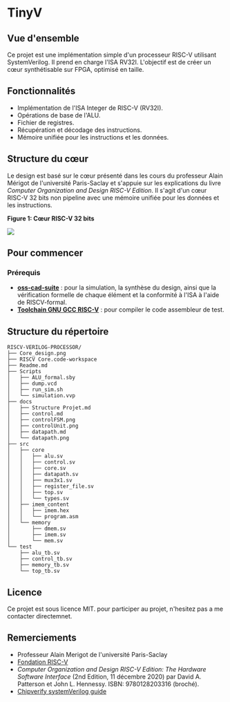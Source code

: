 # TinyV 

## Vue d'ensemble
Ce projet est une implémentation simple d'un processeur RISC-V utilisant SystemVerilog. Il prend en charge l'ISA RV32I. L'objectif est de créer un cœur synthétisable sur FPGA, optimisé en taille.

## Fonctionnalités
- Implémentation de l'ISA Integer de RISC-V (RV32I).
- Opérations de base de l'ALU.
- Fichier de registres.
- Récupération et décodage des instructions.
- Mémoire unifiée pour les instructions et les données.

## Structure du cœur
Le design est basé sur le cœur présenté dans les cours du professeur Alain Mérigot de l'université Paris-Saclay et s'appuie sur les explications du livre *Computer Organization and Design RISC-V Edition*. Il s'agit d'un cœur RISC-V 32 bits non pipeline avec une mémoire unifiée pour les données et les instructions.

__Figure 1: Cœur RISC-V 32 bits__

![](./Core_design.png)

## Pour commencer

### Prérequis
- [**oss-cad-suite**](https://github.com/YosysHQ/oss-cad-suite-build) : pour la simulation, la synthèse du design, ainsi que la vérification formelle de chaque élément et la conformité à l'ISA à l'aide de RISCV-formal.
- [**Toolchain GNU GCC RISC-V**](https://github.com/riscv-collab/riscv-gnu-toolchain) : pour compiler le code assembleur de test.

## Structure du répertoire

```plaintext
RISCV-VERILOG-PROCESSOR/
├── Core_design.png
├── RISCV Core.code-workspace
├── Readme.md
├── Scripts
│   ├── ALU_formal.sby
│   ├── dump.vcd
│   ├── run_sim.sh
│   └── simulation.vvp
├── docs
│   ├── Structure Projet.md
│   ├── control.md
│   ├── controlFSM.png
│   ├── controlUnit.png
│   ├── datapath.md
│   └── datapath.png
├── src
│   ├── core
│   │   ├── alu.sv
│   │   ├── control.sv
│   │   ├── core.sv
│   │   ├── datapath.sv
│   │   ├── mux3x1.sv
│   │   ├── register_file.sv
│   │   ├── top.sv
│   │   └── types.sv
│   ├── imem_content
│   │   ├── imem.hex
│   │   └── program.asm
│   └── memory
│       ├── dmem.sv
│       ├── imem.sv
│       └── mem.sv
└── test
    ├── alu_tb.sv
    ├── control_tb.sv
    ├── memory_tb.sv
    └── top_tb.sv
```  
## Licence
Ce projet est sous licence MIT.
pour participer au projet, n'hesitez pas a me contacter directemnet.
## Remerciements
- Professeur Alain Merigot de l'université Paris-Saclay
- [Fondation RISC-V](https://riscv.org/)
- *Computer Organization and Design RISC-V Edition: The Hardware Software Interface* (2nd Edition, 11 décembre 2020) par David A. Patterson et John L. Hennessy. ISBN: 9780128203316 (broché).
- [Chipverify systemVerilog guide](https://www.chipverify.com/tutorials/systemverilog)

